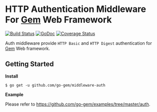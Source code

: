 # HTTP Authentication Middleware For [Gem](https://github.com/go-gem/gem) Web Framework

[![Build Status](https://travis-ci.org/go-gem/middleware-auth.svg?branch=master)](https://travis-ci.org/go-gem/middleware-auth)
[![GoDoc](https://godoc.org/github.com/go-gem/middleware-auth?status.svg)](https://godoc.org/github.com/go-gem/middleware-auth)
[![Coverage Status](https://coveralls.io/repos/github/go-gem/gem/badge.svg?branch=master)](https://coveralls.io/github/go-gem/gem?branch=master)

Auth middleware provide `HTTP Basic` and `HTTP Digest` authentication for [Gem](https://github.com/go-gem/gem) Web framework.

## Getting Started

**Install**

```
$ go get -u github.com/go-gem/middleware-auth
```

**Example**

Please refer to https://github.com/go-gem/examples/tree/master/auth.